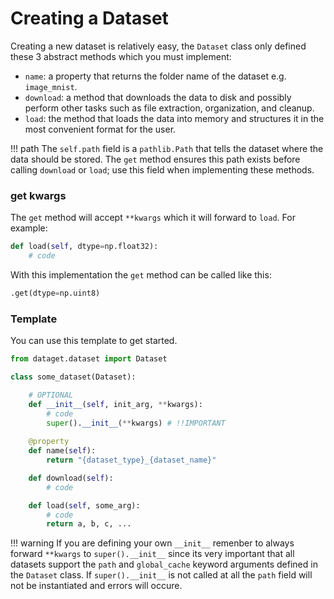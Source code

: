 
# Creating a Dataset

Creating a new dataset is relatively easy, the `Dataset` class only defined these 3 abstract methods which you must implement:

* `name`: a property that returns the folder name of the dataset e.g. `image_mnist`.
* `download`: a method that downloads the data to disk and possibly perform other tasks such as file extraction, organization, and cleanup.
* `load`: the method that loads the data into memory and structures it in the most convenient format for the user.


!!! path
    The `self.path` field is a `pathlib.Path` that tells the dataset where the data should be stored. The `get` method ensures this path exists before calling `download` or `load`; use this field when implementing these methods.

### get kwargs
The `get` method will accept `**kwargs` which it will forward to `load`. For example:

```python
def load(self, dtype=np.float32):
    # code
```

With this implementation the `get` method can be called like this:

```python
.get(dtype=np.uint8)
```

### Template

You can use this template to get started. 

```python
from dataget.dataset import Dataset

class some_dataset(Dataset):

    # OPTIONAL
    def __init__(self, init_arg, **kwargs):
        # code
        super().__init__(**kwargs) # !!IMPORTANT
    
    @property
    def name(self):
        return "{dataset_type}_{dataset_name}"

    def download(self):
        # code 

    def load(self, some_arg):
        # code
        return a, b, c, ...
```

!!! warning
    If you are defining your own `__init__` remenber to always forward `**kwargs` to `super().__init__` since its very important that all datasets support the `path` and `global_cache` keyword arguments defined in the `Dataset` class. If `super().__init__` is not called at all the `path` field will not be instantiated and errors will occure.
